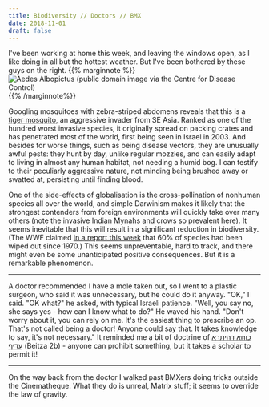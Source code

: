```yaml
---
title: Biodiversity // Doctors // BMX
date: 2018-11-01
draft: false
---
```


I've been working at home this week, and leaving the windows open, as I like doing in all but the hottest weather. But I've been bothered by these guys on the right. {{% marginnote %}}![Aedes Albopictus (public domain image via the Centre for Disease Control)](/img/Aedes_Albopictus.jpg){{% /marginnote%}}

Googling mosquitoes with zebra-striped abdomens reveals that this is a [tiger mosquito](https://en.wikipedia.org/wiki/Aedes_albopictus), an aggressive invader from SE Asia. Ranked as one of the hundred worst invasive species, it originally spread on packing crates and has penetrated most of the world, first being seen in Israel in 2003. And besides for worse things, such as being disease vectors, they are unusually awful pests: they hunt by day, unlike regular mozzies, and can easily adapt to living in almost any human habitat, not needing a humid bog. I can testify to their peculiarly aggressive nature, not minding being brushed away or swatted at, persisting until finding blood.

One of the side-effects of globalisation is the cross-pollination of nonhuman species all over the world, and simple Darwinism makes it likely that the strongest contenders from foreign environments will quickly take over many others (note the invasive Indian Mynahs and crows so prevalent here). It seems inevitable that this will result in a significant reduction in biodiversity. (The WWF claimed [in a report this week](https://qz.com/1443473/wwf-living-planet-report-says-humans-wiped-out-60-of-animals-since-1970/) that 60% of species had been wiped out since 1970.) This seems unpreventable, hard to track, and there might even be some unanticipated positive consequences. But it is a remarkable phenomenon.

* * *

A doctor recommended I have a mole taken out, so I went to a plastic surgeon, who said it was unnecessary, but he could do it anyway. "OK," I said. "OK what?" he asked, with typical Israeli patience. "Well, you say no, she says yes - how can I know what to do?" He waved his hand. "Don't worry about it, you can rely on me. It's the easiest thing to prescribe an op. That's not called being a doctor! Anyone could say that. It takes knowledge to say, it's not necessary." It reminded me a bit of doctrine of [כוחא דהיתרא עדיף](https://he.wikipedia.org/wiki/%D7%9B%D7%95%D7%97_%D7%93%D7%94%D7%99%D7%AA%D7%A8%D7%90_%D7%A2%D7%93%D7%99%D7%A3) (Beitza 2b) - anyone can prohibit something, but it takes a scholar to permit it!

* * *

On the way back from the doctor I walked past BMXers doing tricks outside the Cinematheque. What they do is unreal, Matrix stuff; it seems to override the law of gravity.
